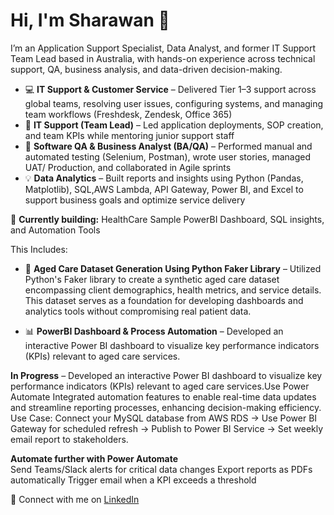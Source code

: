 # Hi, I'm Sharawan 👋

I’m an Application Support Specialist, Data Analyst, and former IT Support Team Lead based in Australia, with hands-on experience across technical support, QA, business analysis, and data-driven decision-making.

- 💻 **IT Support & Customer Service** – Delivered Tier 1–3 support across global teams, resolving user issues, configuring systems, and managing team workflows (Freshdesk, Zendesk, Office 365)
- 🧩 **IT Support (Team Lead)** – Led application deployments, SOP creation, and team KPIs while mentoring junior support staff
- 🧪 **Software QA & Business Analyst (BA/QA)** – Performed manual and automated testing (Selenium, Postman), wrote user stories, managed UAT/ Production, and collaborated in Agile sprints
- 💡 **Data Analytics** – Built reports and insights using Python (Pandas, Matplotlib), SQL,AWS Lambda, API Gateway, Power BI, and Excel to support business goals and optimize service delivery


🚀 **Currently building:** 
HealthCare Sample PowerBI Dashboard, SQL insights, and Automation Tools

This Includes:
- 🧠 **Aged Care Dataset Generation Using Python Faker Library** – Utilized Python's Faker library to create a synthetic aged care dataset encompassing client demographics, health metrics, and service details. This dataset serves as a foundation for developing dashboards and analytics tools without compromising real patient data. ​


- 📊 **PowerBI Dashboard & Process Automation** – Developed an interactive Power BI dashboard to visualize key performance indicators (KPIs) relevant to aged care services.

**In Progress** – Developed an interactive Power BI dashboard to visualize key performance indicators (KPIs) relevant to aged care services.Use Power Automate Integrated automation features to enable real-time data updates and streamline reporting processes, enhancing decision-making efficiency.
Use Case: Connect your MySQL database from AWS RDS → Use Power BI Gateway for scheduled refresh → Publish to Power BI Service → Set weekly email report to stakeholders.

**Automate further with Power Automate**  
Send Teams/Slack alerts for critical data changes
Export reports as PDFs automatically
Trigger email when a KPI exceeds a threshold

🔗 Connect with me on [LinkedIn](https://www.linkedin.com/in/sharawan-thapa-6aa108123)

